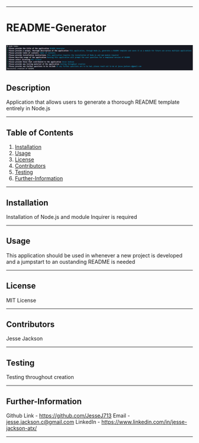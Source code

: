 
  ---
  # README-Generator

  

  ![README-Generator Screenshot](readme-gen.PNG?raw=true "README-Generator")
  ---

  ## Description
  Application that allows users to generate a thorough README template entirely in Node.js

  ---

  ## Table of Contents
  1. [Installation](https://github.com/JesseJ713/readme-generator#Installation)
  2. [Usage](https://github.com/JesseJ713/readme-generator#Usage)
  3. [License](https://github.com/JesseJ713/readme-generator#License)
  4. [Contributors](https://github.com/JesseJ713/readme-generator#Contributors)
  5. [Testing](https://github.com/JesseJ713/readme-generator#Testing)
  6. [Further-Information](https://github.com/JesseJ713/readme-generator#Further-Information)
  ---

  ## Installation
  Installation of Node.js and module Inquirer is required

  ---

  ## Usage
  This application should be used in whenever a new project is developed and a jumpstart to an oustanding README is needed

  ---

  ## License
  MIT License

  ---

  ## Contributors
  Jesse Jackson

  ---

  ## Testing
  Testing throughout creation

  ---

  ## Further-Information
  Github Link - https://github.com/JesseJ713
  Email - jesse.jackson.c@gmail.com
  LinkedIn - https://www.linkedin.com/in/jesse-jackson-atx/

  ---

